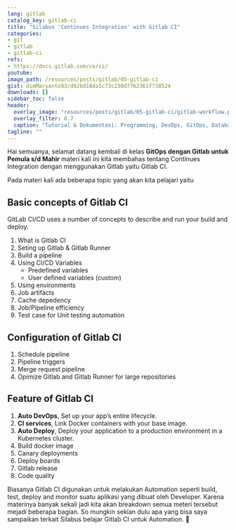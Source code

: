 ```yaml
---
lang: gitlab
catalog_key: gitlab-ci
title: "Silabus 'Continues Integration' with Gitlab CI"
categories:
- git
- gitlab
- gitlab-ci
refs: 
- https://docs.gitlab.com/ce/ci/
youtube: 
image_path: /resources/posts/gitlab/05-gitlab-ci
gist: dimMaryanto93/d92bd18da1c73c230d7762361f738524
downloads: []
sidebar_toc: false
header:
  overlay_image: "resources/posts/gitlab/05-gitlab-ci/gitlab-workflow.png"
  overlay_filter: 0.7
  caption: "Tutorial & Dokumentasi: Programming, DevOps, GitOps, Database, & Servers"
tagline: ""
---
```


Hai semuanya, selamat datang kembali di kelas **GitOps dengan Gitlab untuk Pemula s/d Mahir** materi kali ini kita membahas tentang Continues Integration dengan menggunakan Gitlab yaitu Gitlab CI.

Pada materi kali ada beberapa topic yang akan kita pelajari yaitu

<!--more-->

## Basic concepts of Gitlab CI

GitLab CI/CD uses a number of concepts to describe and run your build and deploy.

1. What is Gitlab CI
2. Seting up Gitlab & Gitlab Runner
3. Build a pipeline
4. Using CI/CD Variables
    - Predefined variables
    - User defined variables (custom)
5. Using environments
6. Job artifacts
7. Cache depedency
8. Job/Pipeline efficiency
9. Test case for Unit testing automation

## Configuration of Gitlab CI

1. Schedule pipeline
2. Pipeline triggers
3. Merge request pipeline
4. Opimize Gitlab and Gitlab Runner for large repositories

## Feature of Gitlab CI

1. **Auto DevOps**, Set up your app’s entire lifecycle.
2. **CI services**, Link Docker containers with your base image.
3. **Auto Deploy**, Deploy your application to a production environment in a Kubernetes cluster.
4. Build docker image
5. Canary deployments
6. Deploy boards
7. Gitlab release
8. Code quality

Biasanya Gitlab CI digunakan untuk melakukan Automation seperti build, test, deploy and monitor suatu aplikasi yang dibuat oleh Developer. Karena materinya banyak sekali jadi kita akan breakdown semua meteri tersebut mejadi beberapa bagian. So mungkin sekian dulu apa yang bisa saya sampaikan terkait Silabus belajar Gitlab CI untuk Automation. 👋